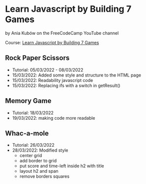 # Learn Javascript by Building 7 Games

by Ania Kubów on the FreeCodeCamp YouTube channel

Course: [Learn Javascript by Building 7 Games](https://www.freecodecamp.org/news/learn-javascript-by-coding-7-games/)

## Rock Paper Scissors

- Tutorial: 05/03/2022 - 08/03/2022
- 15/03/2022: Added some style and structure to the HTML page
- 15/03/2022: Readability javascript code
- 15/03/2022: Replacing ifs with a switch in getResult()

## Memory Game

- Tutorial: 18/03/2022
- 19/03/2022: making code more readable

## Whac-a-mole

- Tutorial: 26/03/2022
- 28/03/2022: Modified style
    - center grid
    - add border to grid
    - put score and time-left inside h2 with title
    - layout h2 and span
    - remove borders squares
